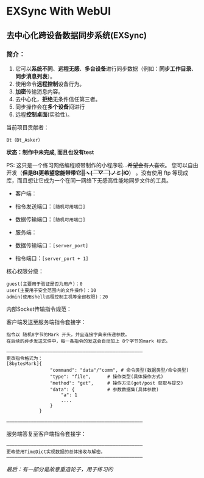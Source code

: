 # EXSync With WebUI

## 去中心化跨设备数据同步系统(EXSync)

### 简介：

1. 它可以**系统不同**、**远程无感**、**多台设备**进行同步数据（例如：**同步工作目录**、**同步消息列表**）。
2. 使用命令**远程控制**设备行为。
3. **加密**传输消息内容。
4. 去中心化，**拒绝**无条件信任第三者。
5. 同步操作会在**多个设备**间进行
6. 远程**控制桌面**(实验性)。

当前项目贡献者：

    Bt（Bt_Asker）

**状态：制作中未完成, 而且也没有test**

PS:
这只是一个练习网络编程顺带制作的小程序啦...~~希望会有人喜欢~~。 您可以自由开发（~~**但是Bt更希望您能带带它||ヽ(*￣▽￣*)ノミ|Ю**~~）
。没有使用 ftp 等现成库，而且想让它成为一个在同一网络下无感高性能地同步文件的工具。

* 客户端：
* 指令发送端口：`[随机可用端口]`
* 数据传输端口：`[随机可用端口]`


* 服务端：
* 数据传输端口：`[server_port]`
* 指令端口：`[server_port + 1]`

核心权限分级：

    guest(主要用于验证是否为用户)：0
    user(主要用于安全范围内的文件操作)：10
    admin(使用shell远程控制主机等全部权限)：20

内部Socket传输指令规范：

客户端发送至服务端指令套接字：

    指令以 随机8字节的Mark 开头，并且连接字典来传递参数。
    在后续的异步发送文件中，每一条指令的发送会自动加上 8个字节的mark 标识。

    ——————————————————————————————————————————————————
    更改指令格式为：
    [8bytesMark]{
                    "command": "data"/"comm", # 命令类型(数据类型/命令类型)
                    "type": "file",      # 操作类型(具体操作方式)
                    "method": "get",     # 操作方法(get/post 获取与提交)
                    "data": {            # 参数数据集(具体参数)
                        "a": 1
                        ....
                    }
                }

    ——————————————————————————————————————————————————

服务端答复至客户端指令套接字：

    ——————————————————————————————————————————————————
    更改使用TimeDict实现数据的总体接收与解密。
    ——————————————————————————————————————————————————

_最后：有一部分是故意重造轮子，用于练习的_

